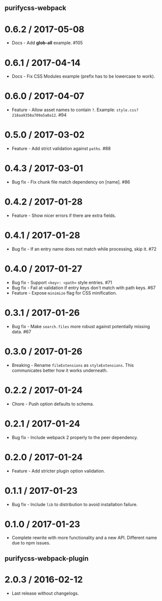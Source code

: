 ## purifycss-webpack

0.6.2 / 2017-05-08
==================

  * Docs - Add **glob-all** example. #105

0.6.1 / 2017-04-14
==================

  * Docs - Fix CSS Modules example (prefix has to be lowercase to work).

0.6.0 / 2017-04-07
==================

  * Feature - Allow asset names to contain `?`. Example: `style.css?218aa9358a709a5a0a12`. #94

0.5.0 / 2017-03-02
==================

  * Feature - Add strict validation against `paths`. #88

0.4.3 / 2017-03-01
==================

  * Bug fix - Fix chunk file match dependency on [name]. #86

0.4.2 / 2017-01-28
==================

  * Feature - Show nicer errors if there are extra fields.

0.4.1 / 2017-01-28
==================

  * Bug fix - If an entry name does not match while processing, skip it. #72

0.4.0 / 2017-01-27
==================

  * Bug fix - Support `<key>: <path>` style entries. #71
  * Bug fix - Fail at validation if entry keys don't match with path keys. #67
  * Feature - Expose `minimize` flag for CSS minification.

0.3.1 / 2017-01-26
==================

  * Bug fix - Make `search.files` more robust against potentially missing data. #67

0.3.0 / 2017-01-26
==================

  * Breaking - Rename `fileExtensions` as `styleExtensions`. This communicates better how it works underneath.

0.2.2 / 2017-01-24
==================

  * Chore - Push option defaults to schema.

0.2.1 / 2017-01-24
==================

  * Bug fix - Include webpack 2 properly to the peer dependency.

0.2.0 / 2017-01-24
==================

  * Feature - Add stricter plugin option validation.

0.1.1 / 2017-01-23
==================

  * Bug fix - Include `lib` to distribution to avoid installation failure.

0.1.0 / 2017-01-23
==================

  * Complete rewrite with more functionality and a new API. Different name due to npm issues.

## purifycss-webpack-plugin

2.0.3 / 2016-02-12
==================

  * Last release without changelogs.
